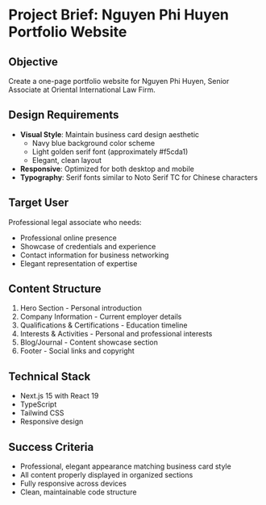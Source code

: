 # Project Brief: Nguyen Phi Huyen Portfolio Website

## Objective
Create a one-page portfolio website for Nguyen Phi Huyen, Senior Associate at Oriental International Law Firm.

## Design Requirements
- **Visual Style**: Maintain business card design aesthetic
  - Navy blue background color scheme
  - Light golden serif font (approximately #f5cda1)
  - Elegant, clean layout
- **Responsive**: Optimized for both desktop and mobile
- **Typography**: Serif fonts similar to Noto Serif TC for Chinese characters

## Target User
Professional legal associate who needs:
- Professional online presence
- Showcase of credentials and experience
- Contact information for business networking
- Elegant representation of expertise

## Content Structure
1. Hero Section - Personal introduction
2. Company Information - Current employer details
3. Qualifications & Certifications - Education timeline
4. Interests & Activities - Personal and professional interests
5. Blog/Journal - Content showcase section
6. Footer - Social links and copyright

## Technical Stack
- Next.js 15 with React 19
- TypeScript
- Tailwind CSS
- Responsive design

## Success Criteria
- Professional, elegant appearance matching business card style
- All content properly displayed in organized sections
- Fully responsive across devices
- Clean, maintainable code structure 